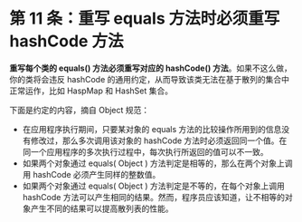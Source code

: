 # 第 11 条：重写 equals 方法时必须重写 hashCode 方法

**重写每个类的 equals() 方法必须重写对应的 hashCode() 方法**。如果不这么做，你的类将会违反 hashCode 的通用约定，从而导致该类无法在基于散列的集合中正常运作，比如 HaspMap 和 HashSet 集合。

下面是约定的内容，摘自 Object 规范：

- 在应用程序执行期间，只要某对象的 equals 方法的比较操作所用到的信息没有修改过，那么多次调用该对象的 hashCode 方法时必须返回同一个值。在同一个应用程序的多次执行过程中，每次执行所返回的值可以不一致。
- 如果两个对象通过 equals( Object ) 方法判定是相等的，那么在两个对象上调用 hashCode 必须产生同样的整数值。
- 如果两个对象通过 equals( Object ) 方法判定是不等的，在每个对象上调用 hashCode 方法可以产生相同的结果。然而，程序员应该知道，让不相等的对象产生不同的结果可以提高散列表的性能。

